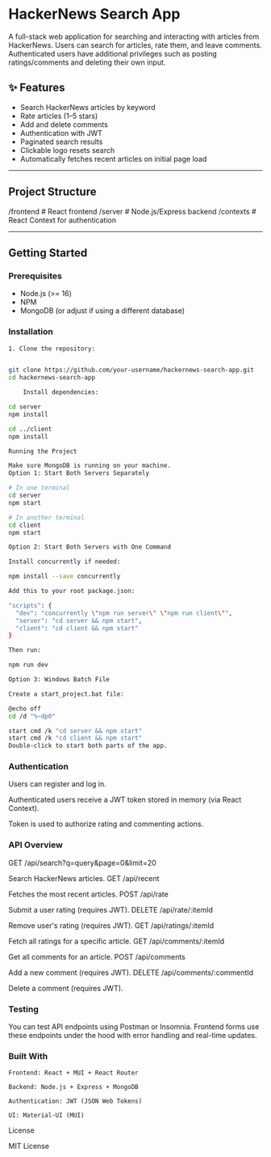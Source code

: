 # HackerNews Search App

A full-stack web application for searching and interacting with articles from HackerNews. Users can search for articles, rate them, and leave comments. Authenticated users have additional privileges such as posting ratings/comments and deleting their own input.

## ✨ Features

- Search HackerNews articles by keyword
- Rate articles (1–5 stars)
- Add and delete comments
- Authentication with JWT
- Paginated search results
- Clickable logo resets search
- Automatically fetches recent articles on initial page load

---

## Project Structure

/frontend # React frontend
/server # Node.js/Express backend
/contexts # React Context for authentication


---

## Getting Started

### Prerequisites

- Node.js (>= 16)
- NPM
- MongoDB (or adjust if using a different database)

### Installation
```bash
1. Clone the repository:


git clone https://github.com/your-username/hackernews-search-app.git
cd hackernews-search-app

    Install dependencies:

cd server
npm install

cd ../client
npm install

Running the Project

Make sure MongoDB is running on your machine.
Option 1: Start Both Servers Separately

# In one terminal
cd server
npm start

# In another terminal
cd client
npm start

Option 2: Start Both Servers with One Command

Install concurrently if needed:

npm install --save concurrently

Add this to your root package.json:

"scripts": {
  "dev": "concurrently \"npm run server\" \"npm run client\"",
  "server": "cd server && npm start",
  "client": "cd client && npm start"
}

Then run:

npm run dev

Option 3: Windows Batch File

Create a start_project.bat file:

@echo off
cd /d "%~dp0"

start cmd /k "cd server && npm start"
start cmd /k "cd client && npm start"
Double-click to start both parts of the app.
```

### Authentication

Users can register and log in.

Authenticated users receive a JWT token stored in memory (via React Context).

Token is used to authorize rating and commenting actions.

### API Overview

GET /api/search?q=query&page=0&limit=20

Search HackerNews articles.
GET /api/recent

Fetches the most recent articles.
POST /api/rate

Submit a user rating (requires JWT).
DELETE /api/rate/:itemId

Remove user's rating (requires JWT).
GET /api/ratings/:itemId

Fetch all ratings for a specific article.
GET /api/comments/:itemId

Get all comments for an article.
POST /api/comments

Add a new comment (requires JWT).
DELETE /api/comments/:commentId

Delete a comment (requires JWT).

### Testing

You can test API endpoints using Postman or Insomnia. Frontend forms use these endpoints under the hood with error handling and real-time updates.

### Built With

    Frontend: React + MUI + React Router

    Backend: Node.js + Express + MongoDB

    Authentication: JWT (JSON Web Tokens)

    UI: Material-UI (MUI)


License

MIT License
